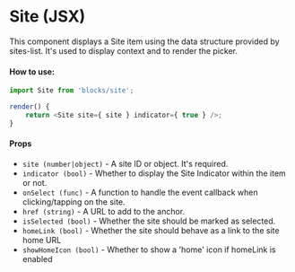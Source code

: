 Site (JSX)
==========

This component displays a Site item using the data structure provided by sites-list. It's used to display context and to render the picker.

#### How to use:

```js
import Site from 'blocks/site';

render() {
	return <Site site={ site } indicator={ true } />;
}
```

#### Props

* `site (number|object)` - A site ID or object. It's required.
* `indicator (bool)` - Whether to display the Site Indicator within the item or not.
* `onSelect (func)` - A function to handle the event callback when clicking/tapping on the site.
* `href (string)` - A URL to add to the anchor.
* `isSelected (bool)` - Whether the site should be marked as selected.
* `homeLink (bool)` - Whether the site should behave as a link to the site home URL
* `showHomeIcon (bool)` - Whether to show a 'home' icon if homeLink is enabled
